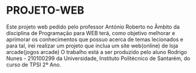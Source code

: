 # PROJETO-WEB
Este projeto web pedido pelo professor António Roberto no Âmbito da disciplina de Programação para WEB terá, como objetivo melhorar e aprimorar os conhecimentos que possuo acerca de temas lecionados e para tal, irei realizar um projeto que inclua um site web(online) de loja arcade(jogos arcade)
O trabalho está a ser produzido pelo aluno Rodrigo Nunes - 210100299 da Universidade, Instituto Politécnico de Santarém, do curso de TPSI 2º Ano.
